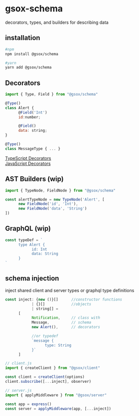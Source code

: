 # gsox-schema
decorators, types, and builders for describing data

## installation
```sh
#npm
npm install @gsox/schema

#yarn
yarn add @gsox/schema
```

## Decorators
```js
import { Type, Field } from "@gsox/schema"

@Type()
class Alert {
      @Field('Int')
      id:number;

      @Field()
      data: string;
}

@Type()
class MessageType { ... }
```

[TypeScript Decorators](https://www.typescriptlang.org/docs/handbook/decorators.html)  
[JavaScript Decorators](https://babeljs.io/docs/en/babel-plugin-syntax-decorators)

## AST Builders (wip)
```js
import { TypeNode, FieldNode } from "@gsox/schema"

const alertTypeNode = new TypeNode('Alert', [
      new FieldNode('id', 'Int'),
      new FieldNode('data', 'String')
])
```

## GraphQL (wip)
```js
const typeDef = `
      type Alert {
            id: Int
            data: String
      }
`
```

## schema injection
inject shared client and server types or graphql type definitions
```js
const inject: {new ()}[]      //constructor functions
            | {}[]            //objects
            | string[] =
      [
            Notification,     // class with
            Message,          // schema
            new Alert(),      // decorators

            //or typedef
            `message {
                  type: String
            }`
      ]

```
```js
// client.js
import { createClient } from "@gsox/client"

const client = createClient(options)
client.subscribe([...inject], observer)
```
```js
// server.js
import { applyMiddleware } from "@gsox/server"

const app = express()
const server = applyMiddleware(app, [...inject])
```
